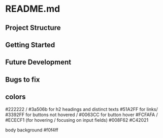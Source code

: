 # README.md

## Project Structure

## Getting Started

## Future Development


## Bugs to fix


## colors
#222222 / #3a506b for h2 headings and distinct texts 
#51A2FF  for links/ #3392FF for buttons not hovered / #0063CC for button hover
#FCFAFA / #ECECF1 (for hovering / focusing on input fields)
#008F62
#C42021

body background
#f0f4ff